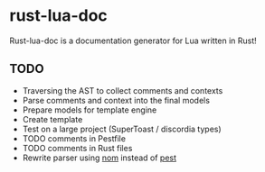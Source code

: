 # rust-lua-doc

Rust-lua-doc is a documentation generator for Lua written in Rust!

## TODO

* Traversing the AST to collect comments and contexts
* Parse comments and context into the final models
* Prepare models for template engine
* Create template
* Test on a large project (SuperToast / discordia types)
* TODO comments in Pestfile
* TODO comments in Rust files
* Rewrite parser using [nom](https://github.com/Geal/nom) instead of [pest](https://github.com/pest-parser/pest)